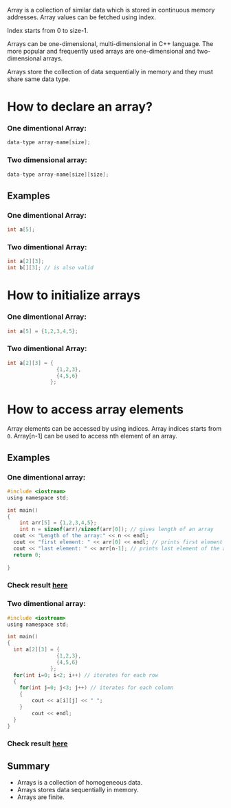 Array is a collection of similar data which is stored in continuous memory addresses. Array values can be fetched using index. 

Index starts from 0 to size-1.

Arrays can be one-dimensional, multi-dimensional in C++ language. The more popular and frequently used arrays are one-dimensional and two-dimensional arrays.

Arrays store the collection of data sequentially in memory and they must share same data type.

# How to declare an array?

### One dimentional Array:

```c
data-type array-name[size];
```

### Two dimensional array:

```c
data-type array-name[size][size];
```

## Examples

### One dimentional Array:

```c
int a[5];
```

### Two dimentional Array:

```c
int a[2][3];
int b[][3]; // is also valid
```

# How to initialize arrays

### One dimentional Array:

```c
int a[5] = {1,2,3,4,5};
```

### Two dimentional Array:

```c
int a[2][3] = {
                {1,2,3},
                {4,5,6}
              };
```

# How to access array elements

Array elements can be accessed by using indices. Array indices starts from `0`.  Array[n-1] can be used to access nth element of an array.

## Examples

### One dimentional array:

```c
#include <iostream>
using namespace std;

int main() 
{
    int arr[5] = {1,2,3,4,5};
    int n = sizeof(arr)/sizeof(arr[0]); // gives length of an array
  cout << "Length of the array:" << n << endl;
  cout << "first element: " << arr[0] << endl; // prints first element of the array
  cout << "last element: " << arr[n-1]; // prints last element of the array
  return 0;
  
}

```
### Check result [here](https://onecompiler.com/cpp/3vmbf4ed9)

### Two dimentional array:

```c
#include <iostream>
using namespace std;

int main() 
{
  int a[2][3] = {
                {1,2,3},
                {4,5,6}
              };
  for(int i=0; i<2; i++) // iterates for each row
  {
    for(int j=0; j<3; j++) // iterates for each column
    {
        cout << a[i][j] << " ";
    }
        cout << endl;
  }   
}
```
### Check result [here](https://onecompiler.com/cpp/3vmbfbbzg)

## Summary

* Arrays is a collection of homogeneous data.
* Arrays stores data sequentially in memory.
* Arrays are finite.

